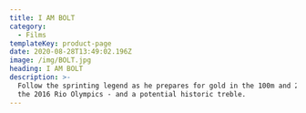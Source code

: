 ```yaml
---
title: I AM BOLT
category:
  - Films
templateKey: product-page
date: 2020-08-28T13:49:02.196Z
image: /img/BOLT.jpg
heading: I AM BOLT
description: >-
  Follow the sprinting legend as he prepares for gold in the 100m and 200m at
  the 2016 Rio Olympics - and a potential historic treble.
---
```


